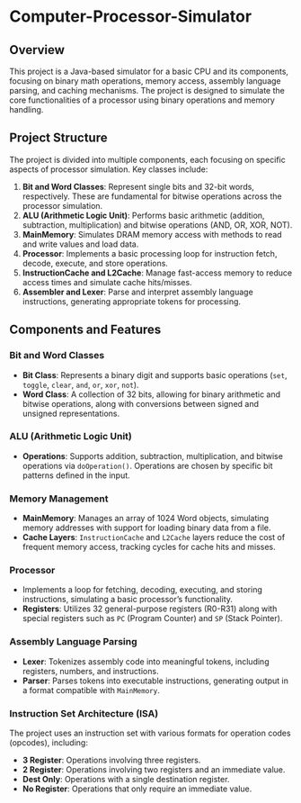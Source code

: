 # Computer-Processor-Simulator

## Overview
This project is a Java-based simulator for a basic CPU and its components, focusing on binary math operations, memory access, assembly language parsing, and caching mechanisms. The project is designed to simulate the core functionalities of a processor using binary operations and memory handling.

## Project Structure
The project is divided into multiple components, each focusing on specific aspects of processor simulation. Key classes include:

1. **Bit and Word Classes**: Represent single bits and 32-bit words, respectively. These are fundamental for bitwise operations across the processor simulation.
2. **ALU (Arithmetic Logic Unit)**: Performs basic arithmetic (addition, subtraction, multiplication) and bitwise operations (AND, OR, XOR, NOT).
3. **MainMemory**: Simulates DRAM memory access with methods to read and write values and load data.
4. **Processor**: Implements a basic processing loop for instruction fetch, decode, execute, and store operations.
5. **InstructionCache and L2Cache**: Manage fast-access memory to reduce access times and simulate cache hits/misses.
6. **Assembler and Lexer**: Parse and interpret assembly language instructions, generating appropriate tokens for processing.

## Components and Features

### Bit and Word Classes
- **Bit Class**: Represents a binary digit and supports basic operations (`set`, `toggle`, `clear`, `and`, `or`, `xor`, `not`).
- **Word Class**: A collection of 32 bits, allowing for binary arithmetic and bitwise operations, along with conversions between signed and unsigned representations.

### ALU (Arithmetic Logic Unit)
- **Operations**: Supports addition, subtraction, multiplication, and bitwise operations via `doOperation()`. Operations are chosen by specific bit patterns defined in the input.

### Memory Management
- **MainMemory**: Manages an array of 1024 Word objects, simulating memory addresses with support for loading binary data from a file.
- **Cache Layers**: `InstructionCache` and `L2Cache` layers reduce the cost of frequent memory access, tracking cycles for cache hits and misses.

### Processor
- Implements a loop for fetching, decoding, executing, and storing instructions, simulating a basic processor’s functionality.
- **Registers**: Utilizes 32 general-purpose registers (R0-R31) along with special registers such as `PC` (Program Counter) and `SP` (Stack Pointer).

### Assembly Language Parsing
- **Lexer**: Tokenizes assembly code into meaningful tokens, including registers, numbers, and instructions.
- **Parser**: Parses tokens into executable instructions, generating output in a format compatible with `MainMemory`.

### Instruction Set Architecture (ISA)
The project uses an instruction set with various formats for operation codes (opcodes), including:
- **3 Register**: Operations involving three registers.
- **2 Register**: Operations involving two registers and an immediate value.
- **Dest Only**: Operations with a single destination register.
- **No Register**: Operations that only require an immediate value.
